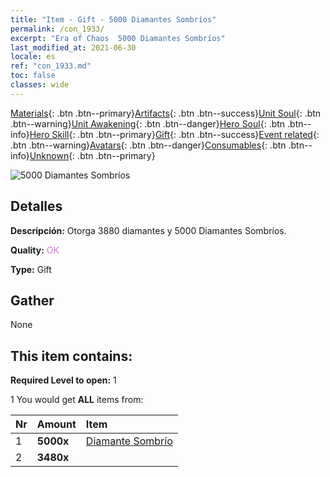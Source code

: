 ```yaml
---
title: "Item - Gift - 5000 Diamantes Sombríos"
permalink: /con_1933/
excerpt: "Era of Chaos  5000 Diamantes Sombríos"
last_modified_at: 2021-06-30
locale: es
ref: "con_1933.md"
toc: false
classes: wide
---
```

 [Materials](/ItemsES/){: .btn .btn--primary}[Artifacts](/ItemsES/Artifacts/){: .btn .btn--success}[Unit Soul](/ItemsES/UnitSoul/){: .btn .btn--warning}[Unit Awakening](/ItemsES/UnitAwakening/){: .btn .btn--danger}[Hero Soul](/ItemsES/HeroSoul/){: .btn .btn--info}[Hero Skill](/ItemsES/HeroSkill/){: .btn .btn--primary}[Gift](/ItemsES/Gift/){: .btn .btn--success}[Event related](/ItemsES/Events/){: .btn .btn--warning}[Avatars](/ItemsES/Avatars/){: .btn .btn--danger}[Consumables](/ItemsES/Consumables/){: .btn .btn--info}[Unknown](/ItemsES/Unknown/){: .btn .btn--primary}

 ![5000 Diamantes Sombríos](/images/t/i_10040.png)

## Detalles
 **Descripción:** Otorga 3880 diamantes y 5000 Diamantes Sombríos.

 **Quality:** <span style="color: #DA70D6">OK</span>

 **Type:** Gift

## Gather

  None

## This item contains:

 **Required Level to open:** 1

 1 You would get **ALL** items  from:

  | Nr | Amount |     Item    |
  |:---|:-------|:------------|
  | 1 |  **5000x** | [Diamante Sombrío](/ItemsES/con_554/) |  | 
  | 2 |  **3480x** | <i class="fas fa-gem"/> |  | 
